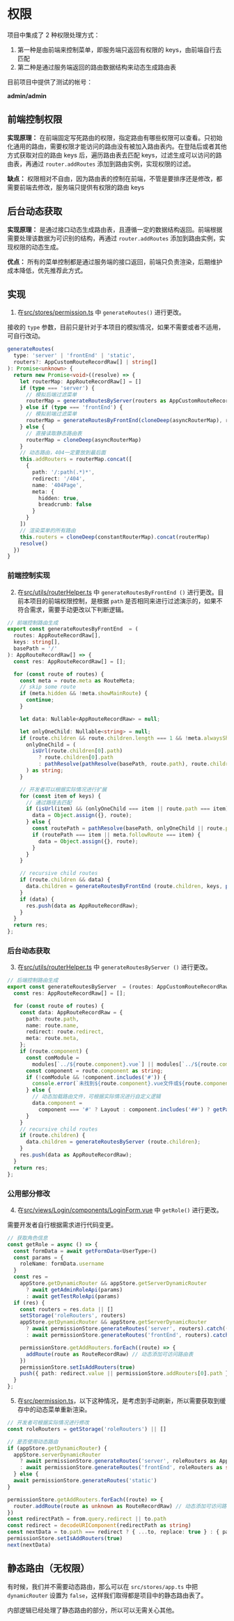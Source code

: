 # 权限

项目中集成了 2 种权限处理方式：

1. 第一种是由前端来控制菜单，即服务端只返回有权限的 keys，由前端自行去匹配
2. 第二种是通过服务端返回的路由数据结构来动态生成路由表

目前项目中提供了测试的帐号：

**admin/admin**

## 前端控制权限

**实现原理：** 在前端固定写死路由的权限，指定路由有哪些权限可以查看。只初始化通用的路由，需要权限才能访问的路由没有被加入路由表内。在登陆后或者其他方式获取对应的路由 keys 后，遍历路由表去匹配 keys，过滤生成可以访问的路由表，再通过 `router.addRoutes` 添加到路由实例，实现权限的过滤。

**缺点：** 权限相对不自由，因为路由表的控制在前端，不管是要排序还是修改，都需要前端去修改，服务端只提供有权限的路由 keys

## 后台动态获取

**实现原理：** 是通过接口动态生成路由表，且遵循一定的数据结构返回。前端根据需要处理该数据为可识别的结构，再通过 `router.addRoutes` 添加到路由实例，实现权限的动态生成。

**优点：** 所有的菜单控制都是通过服务端的接口返回，前端只负责渲染，后期维护成本降低，优先推荐此方式。

## 实现

1. 在[src/stores/permission.ts](https://github.com/syh-micro-build/mb-admin/blob/main/src/stores/permission.ts) 中 `generateRoutes()` 进行更改。

接收的 `type` 参数，目前只是针对于本项目的模拟情况，如果不需要或者不适用，可自行改动。

```ts
generateRoutes(
  type: 'server' | 'frontEnd' | 'static',
  routers?: AppCustomRouteRecordRaw[] | string[]
): Promise<unknown> {
  return new Promise<void>((resolve) => {
    let routerMap: AppRouteRecordRaw[] = []
    if (type === 'server') {
      // 模拟后端过滤菜单
      routerMap = generateRoutesByServer(routers as AppCustomRouteRecordRaw[])
    } else if (type === 'frontEnd') {
      // 模拟前端过滤菜单
      routerMap = generateRoutesByFrontEnd(cloneDeep(asyncRouterMap), routers as string[])
    } else {
      // 直接读取静态路由表
      routerMap = cloneDeep(asyncRouterMap)
    }
    // 动态路由，404一定要放到最后面
    this.addRouters = routerMap.concat([
      {
        path: '/:path(.*)*',
        redirect: '/404',
        name: '404Page',
        meta: {
          hidden: true,
          breadcrumb: false
        }
      }
    ])
    // 渲染菜单的所有路由
    this.routers = cloneDeep(constantRouterMap).concat(routerMap)
    resolve()
  })
}
```

### 前端控制实现

2. 在[src/utils/routerHelper.ts](https://github.com/syh-micro-build/mb-admin/blob/main/src/utils/routerHelper.ts) 中 `generateRoutesByFrontEnd ()` 进行更改。目前本项目的前端权限控制，是根据 `path` 是否相同来进行过滤演示的，如果不符合需求，需要手动更改以下判断逻辑。

```ts
// 前端控制路由生成
export const generateRoutesByFrontEnd  = (
  routes: AppRouteRecordRaw[],
  keys: string[],
  basePath = '/'
): AppRouteRecordRaw[] => {
  const res: AppRouteRecordRaw[] = [];

  for (const route of routes) {
    const meta = route.meta as RouteMeta;
    // skip some route
    if (meta.hidden && !meta.showMainRoute) {
      continue;
    }

    let data: Nullable<AppRouteRecordRaw> = null;

    let onlyOneChild: Nullable<string> = null;
    if (route.children && route.children.length === 1 && !meta.alwaysShow) {
      onlyOneChild = (
        isUrl(route.children[0].path)
          ? route.children[0].path
          : pathResolve(pathResolve(basePath, route.path), route.children[0].path)
      ) as string;
    }

    // 开发者可以根据实际情况进行扩展
    for (const item of keys) {
      // 通过路径去匹配
      if (isUrl(item) && (onlyOneChild === item || route.path === item)) {
        data = Object.assign({}, route);
      } else {
        const routePath = pathResolve(basePath, onlyOneChild || route.path);
        if (routePath === item || meta.followRoute === item) {
          data = Object.assign({}, route);
        }
      }
    }

    // recursive child routes
    if (route.children && data) {
      data.children = generateRoutesByFrontEnd (route.children, keys, pathResolve(basePath, data.path));
    }
    if (data) {
      res.push(data as AppRouteRecordRaw);
    }
  }
  return res;
};
```

### 后台动态获取

3. 在[src/utils/routerHelper.ts](https://github.com/syh-micro-build/mb-admin/blob/main/src/utils/routerHelper.ts) 中 `generateRoutesByServer ()` 进行更改。

```ts
// 后端控制路由生成
export const generateRoutesByServer  = (routes: AppCustomRouteRecordRaw[]): AppRouteRecordRaw[] => {
  const res: AppRouteRecordRaw[] = [];

  for (const route of routes) {
    const data: AppRouteRecordRaw = {
      path: route.path,
      name: route.name,
      redirect: route.redirect,
      meta: route.meta,
    };
    if (route.component) {
      const comModule =
        modules[`../${route.component}.vue`] || modules[`../${route.component}.tsx`];
      const component = route.component as string;
      if (!comModule && !component.includes('#')) {
        console.error(`未找到${route.component}.vue文件或${route.component}.tsx文件，请创建`);
      } else {
        // 动态加载路由文件，可根据实际情况进行自定义逻辑
        data.component =
          component === '#' ? Layout : component.includes('##') ? getParentLayout() : comModule;
      }
    }
    // recursive child routes
    if (route.children) {
      data.children = generateRoutesByServer (route.children);
    }
    res.push(data as AppRouteRecordRaw);
  }
  return res;
};
```

### 公用部分修改

4. 在[src/views/Login/components/LoginForm.vue](https://github.com/syh-micro-build/mb-admin/blob/main/src/views/Login/components/LoginForm.vue) 中 `getRole()` 进行更改。

需要开发者自行根据需求进行代码变更。

```ts
// 获取角色信息
const getRole = async () => {
  const formData = await getFormData<UserType>()
  const params = {
    roleName: formData.username
  }
  const res =
    appStore.getDynamicRouter && appStore.getServerDynamicRouter
      ? await getAdminRoleApi(params)
      : await getTestRoleApi(params)
  if (res) {
    const routers = res.data || []
    setStorage('roleRouters', routers)
    appStore.getDynamicRouter && appStore.getServerDynamicRouter
      ? await permissionStore.generateRoutes('server', routers).catch(() => {})
      : await permissionStore.generateRoutes('frontEnd', routers).catch(() => {})

    permissionStore.getAddRouters.forEach((route) => {
      addRoute(route as RouteRecordRaw) // 动态添加可访问路由表
    })
    permissionStore.setIsAddRouters(true)
    push({ path: redirect.value || permissionStore.addRouters[0].path })
  }
};
```

5. 在[src/permission.ts](https://github.com/syh-micro-build/mb-admin/blob/main/src/permission.ts)，以下这种情况，是考虑到手动刷新，所以需要获取到缓存中的动态菜单重新渲染。

```ts
// 开发者可根据实际情况进行修改
const roleRouters = getStorage('roleRouters') || []

// 是否使用动态路由
if (appStore.getDynamicRouter) {
  appStore.serverDynamicRouter
    ? await permissionStore.generateRoutes('server', roleRouters as AppCustomRouteRecordRaw[])
    : await permissionStore.generateRoutes('frontEnd', roleRouters as string[])
  } else {
  await permissionStore.generateRoutes('static')
}

permissionStore.getAddRouters.forEach((route) => {
  router.addRoute(route as unknown as RouteRecordRaw) // 动态添加可访问路由表
})
const redirectPath = from.query.redirect || to.path
const redirect = decodeURIComponent(redirectPath as string)
const nextData = to.path === redirect ? { ...to, replace: true } : { path: redirect }
permissionStore.setIsAddRouters(true)
next(nextData)
```

## 静态路由（无权限）

有时候，我们并不需要动态路由，那么可以在 `src/stores/app.ts` 中把 `dynamicRouter` 设置为 `false`，这样我们取得都是项目中的静态路由表了。

内部逻辑已经处理了静态路由的部分，所以可以无需关心其他。
